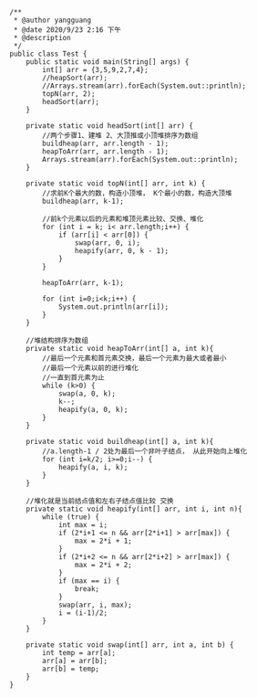     /**
     * @author yangguang
     * @date 2020/9/23 2:16 下午
     * @description
     */
    public class Test {
        public static void main(String[] args) {
            int[] arr = {3,5,9,2,7,4};
            //heapSort(arr);
            //Arrays.stream(arr).forEach(System.out::println);
            topN(arr, 2);
            headSort(arr);
        }

        private static void headSort(int[] arr) {
            //两个步骤1、建堆 2、大顶推或小顶堆排序为数组
            buildheap(arr, arr.length - 1);
            heapToArr(arr, arr.length - 1);
            Arrays.stream(arr).forEach(System.out::println);
        }

        private static void topN(int[] arr, int k) {
            //求前K个最大的数，构造小顶堆， K个最小的数，构造大顶堆
            buildheap(arr, k-1);

            //前k个元素以后的元素和堆顶元素比较、交换、堆化
            for (int i = k; i< arr.length;i++) {
                if (arr[i] < arr[0]) {
                    swap(arr, 0, i);
                    heapify(arr, 0, k - 1);
                }
            }

            heapToArr(arr, k-1);

            for (int i=0;i<k;i++) {
                System.out.println(arr[i]);
            }
        }

        //堆结构排序为数组
        private static void heapToArr(int[] a, int k){
            //最后一个元素和首元素交换，最后一个元素为最大或者最小
            //最后一个元素以前的进行堆化
            //一直到首元素为止
            while (k>0) {
                swap(a, 0, k);
                k--;
                heapify(a, 0, k);
            }
        }

        private static void buildheap(int[] a, int k){
            //a.length-1 / 2处为最后一个非叶子结点， 从此开始向上堆化
            for (int i=k/2; i>=0;i--) {
                heapify(a, i, k);
            }
        }

        //堆化就是当前结点值和左右子结点值比较 交换
        private static void heapify(int[] arr, int i, int n){
            while (true) {
                int max = i;
                if (2*i+1 <= n && arr[2*i+1] > arr[max]) {
                    max = 2*i + 1;
                }
                if (2*i+2 <= n && arr[2*i+2] > arr[max]) {
                    max = 2*i + 2;
                }
                if (max == i) {
                    break;
                }
                swap(arr, i, max);
                i = (i-1)/2;
            }
        }

        private static void swap(int[] arr, int a, int b) {
            int temp = arr[a];
            arr[a] = arr[b];
            arr[b] = temp;
        }
    }
